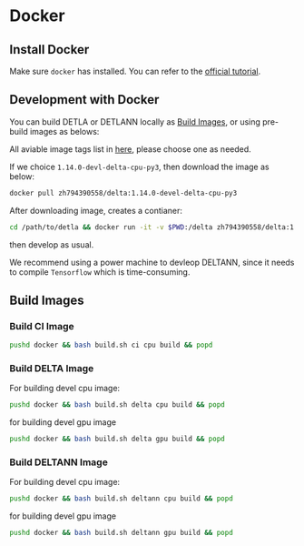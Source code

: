 # Docker 

## Install Docker

Make sure `docker` has installed. You can refer to the [official tutorial](https://docs.docker.com/install/).

## Development with Docker

You can build DETLA or DETLANN locally as [Build Images](#build-images),
or using pre-build images as belows:

All aviable image tags list in [here](https://cloud.docker.com/repository/docker/zh794390558/delta/tags),
please choose one as needed.

If we choice `1.14.0-devl-delta-cpu-py3`, then download the image as below:
```bash
docker pull zh794390558/delta:1.14.0-devel-delta-cpu-py3
```

After downloading image, creates a contianer:

```bash
cd /path/to/detla && docker run -it -v $PWD:/delta zh794390558/delta:1.14.0-devel-delta-cpu-py3 /bin/bash
```

then develop as usual. 

We recommend using a power machine to devleop DELTANN, since it needs to compile
`Tensorflow` which is time-consuming.


## Build Images

### Build CI Image

```bash
pushd docker && bash build.sh ci cpu build && popd
```

### Build DELTA Image

For building devel cpu image:
```bash
pushd docker && bash build.sh delta cpu build && popd
```
for building devel gpu image

```bash
pushd docker && bash build.sh delta gpu build && popd
```

### Build DELTANN Image

For building devel cpu image:
```bash
pushd docker && bash build.sh deltann cpu build && popd
```
for building devel gpu image

```bash
pushd docker && bash build.sh deltann gpu build && popd
```

